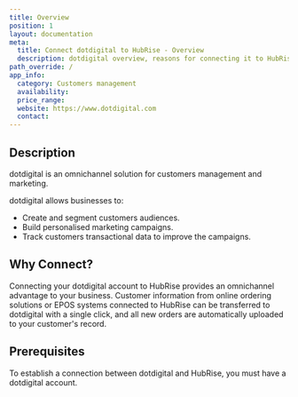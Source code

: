```yaml
---
title: Overview
position: 1
layout: documentation
meta:
  title: Connect dotdigital to HubRise - Overview
  description: dotdigital overview, reasons for connecting it to HubRise and summary of integrated features. Synchronise data between your EPOS and your apps.
path_override: /
app_info:
  category: Customers management
  availability:
  price_range:
  website: https://www.dotdigital.com
  contact:
---
```


## Description

dotdigital is an omnichannel solution for customers management and marketing.

dotdigital allows businesses to:

- Create and segment customers audiences.
- Build personalised marketing campaigns.
- Track customers transactional data to improve the campaigns.

## Why Connect?

Connecting your dotdigital account to HubRise provides an omnichannel advantage to your business. Customer information from online ordering solutions or EPOS systems connected to HubRise can be transferred to dotdigital with a single click, and all new orders are automatically uploaded to your customer's record.

## Prerequisites

To establish a connection between dotdigital and HubRise, you must have a dotdigital account.
